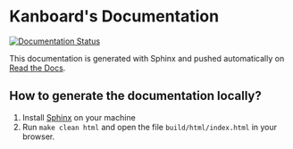 Kanboard's Documentation
========================

[![Documentation Status](https://readthedocs.org/projects/kanboard/badge/?version=latest)](http://docs.kanboard.org/en/latest/?badge=latest)

This documentation is generated with Sphinx and pushed automatically on [Read the Docs](https://readthedocs.org/).

How to generate the documentation locally?
------------------------------------------

1. Install [Sphinx](http://www.sphinx-doc.org/) on your machine
2. Run `make clean html` and open the file `build/html/index.html` in your browser.
